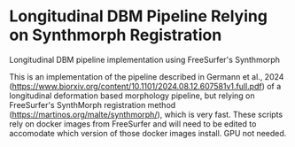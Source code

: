 # Longitudinal DBM Pipeline Relying on Synthmorph Registration
Longitudinal DBM pipeline implementation using FreeSurfer's Synthmorph

This is an implementation of the pipeline described in Germann et al., 2024 (https://www.biorxiv.org/content/10.1101/2024.08.12.607581v1.full.pdf)
of a longitudinal deformation based morphology pipeline, but relying on FreeSurfer's SynthMorph registration method (https://martinos.org/malte/synthmorph/), which is very fast.
These scripts rely on docker images from FreeSurfer and will need to be edited to accomodate which version of those docker images install. GPU not needed.

